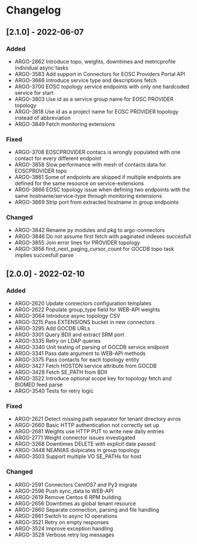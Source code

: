 # Changelog

## [2.1.0] - 2022-06-07

### Added

* ARGO-2862 Introduce topo, weights, downtimes and metricprofile individual async tasks
* ARGO-3583 Add support in Connectors for EOSC Providers Portal API
* ARGO-3666 Introduce service type and descriptions fetch
* ARGO-3700 EOSC topology service endpoints with only one hardcoded service for start
* ARGO-3803 Use id as a service group name for EOSC PROVIDER topology
* ARGO-3818 Use id as a project name for EOSC PROVIDER topology instead of abbreviation
* ARGO-3849 Fetch monitoring extensions

### Fixed

* ARGO-3708 EOSCPROVIDER contacs is wrongly populated with one contact for every different endpoint
* ARGO-3858 Slow performance with mesh of contacts data for EOSCPROVIDER topo
* ARGO-3861 Some of endpoints are skipped if multiple endpoints are defined for the same resource on service-extensions
* ARGO-3866 EOSC topology issue when defining two endpoints with the same hostname/service-type through monitoring extensions
* ARGO-3869 Strip port from extracted hostname in group endpoints

### Changed

* ARGO-3842 Rename py modules and pkg to argo-connectors
* ARGO-3846 Do not assume first fetch with paginated indexes succesfull
* ARGO-3855 Join error lines for PROVIDER topology
* ARGO-3856 find_next_paging_cursor_count for GOCDB topo task implies succesfull parse

## [2.0.0] - 2022-02-10

### Added

* ARGO-2620 Update connectors configuration templates
* ARGO-2622 Populate group_type field for WEB-API weights
* ARGO-3064 Introduce async topology CSV
* ARGO-3215 Pass EXTENSIONS bucket in new connectors
* ARGO-3295 Add GOCDB URLs
* ARGO-3301 Query BDII and extract SRM port
* ARGO-3335 Retry on LDAP queries
* ARGO-3340 Unit testing of parsing of GOCDB service endpoint
* ARGO-3341 Pass date argument to WEB-API methods
* ARGO-3375 Pass contacts for each topology entity
* ARGO-3427 Fetch HOSTDN service attribute from GOCDB
* ARGO-3428 Fetch SE_PATH from BDII
* ARGO-3522 Introduce optional scope key for topology fetch and BIOMED feed parse
* ARGO-3540 Tests for retry logic

### Fixed

* ARGO-2621 Detect missing path separator for tenant directory avros
* ARGO-2660 Basic HTTP authentication not correctly set up
* ARGO-2681 Weights use HTTP PUT to write new daily entries
* ARGO-2771 Weight connector issues investigated
* ARGO-3268 Downtimes DELETE with explicit date passed
* ARGO-3448 NEANIAS dulpicates in group topology
* ARGO-3503 Support multiple VO SE_PATHs for host

### Changed

* ARGO-2591 Connectors CentOS7 and Py3 migrate
* ARGO-2596 Push sync_data to WEB-API
* ARGO-2619 Remove Centos 6 RPM building
* ARGO-2656 Downtimes as global tenant resource
* ARGO-2860 Separate connection, parsing and file handling
* ARGO-2861 Switch to async IO operations
* ARGO-3521 Retry on empty responses
* ARGO-3524 Improve exception handling
* ARGO-3528 Verbose retry log messages

